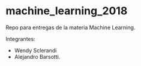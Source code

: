 # machine_learning_2018

Repo para entregas de la materia Machine Learning. 

Integrantes: 
  - Wendy Sclerandi
  - Alejandro Barsotti.
